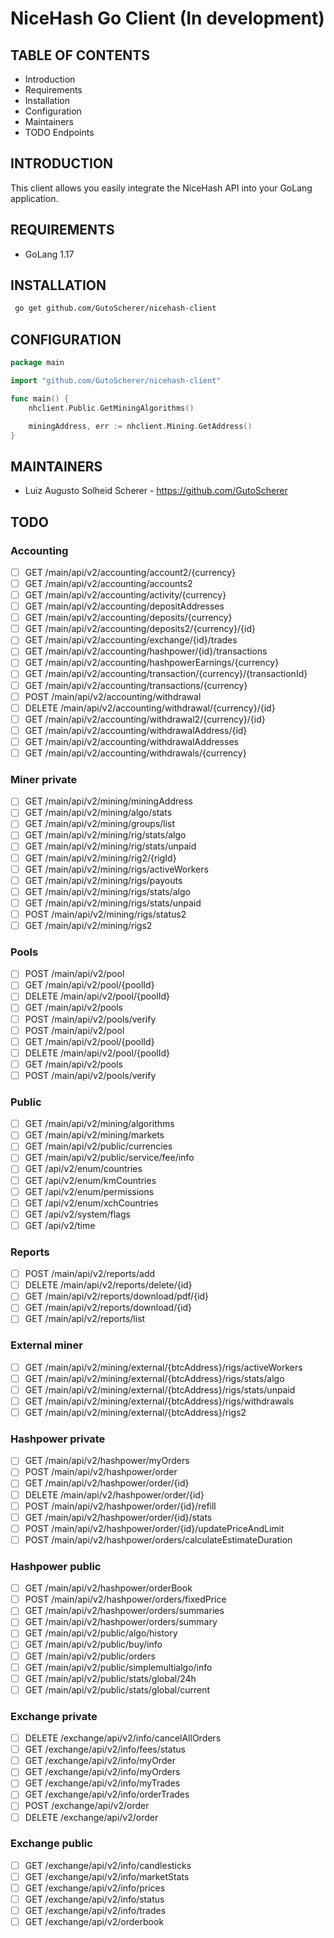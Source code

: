 # NiceHash Go Client (In development)

TABLE OF CONTENTS
---------------------

- Introduction
- Requirements
- Installation
- Configuration
- Maintainers
- TODO Endpoints

INTRODUCTION
---------------------

This client allows you easily integrate the NiceHash API into your GoLang application.

REQUIREMENTS
---------------------

- GoLang 1.17

INSTALLATION
---------------------

```bash
 go get github.com/GutoScherer/nicehash-client
```

CONFIGURATION
---------------------

```go
package main

import "github.com/GutoScherer/nicehash-client"

func main() {
	nhclient.Public.GetMiningAlgorithms()

	miningAddress, err := nhclient.Mining.GetAddress()
}
```

MAINTAINERS
---------------------

- Luiz Augusto Solheid Scherer - https://github.com/GutoScherer

TODO
----

### Accounting

- [ ] GET /main/api/v2/accounting/account2/{currency}
- [ ] GET /main/api/v2/accounting/accounts2
- [ ] GET /main/api/v2/accounting/activity/{currency}
- [ ] GET /main/api/v2/accounting/depositAddresses
- [ ] GET /main/api/v2/accounting/deposits/{currency}
- [ ] GET /main/api/v2/accounting/deposits2/{currency}/{id}
- [ ] GET /main/api/v2/accounting/exchange/{id}/trades
- [ ] GET /main/api/v2/accounting/hashpower/{id}/transactions
- [ ] GET /main/api/v2/accounting/hashpowerEarnings/{currency}
- [ ] GET /main/api/v2/accounting/transaction/{currency}/{transactionId}
- [ ] GET /main/api/v2/accounting/transactions/{currency}
- [ ] POST /main/api/v2/accounting/withdrawal
- [ ] DELETE /main/api/v2/accounting/withdrawal/{currency}/{id}
- [ ] GET /main/api/v2/accounting/withdrawal2/{currency}/{id}
- [ ] GET /main/api/v2/accounting/withdrawalAddress/{id}
- [ ] GET /main/api/v2/accounting/withdrawalAddresses
- [ ] GET /main/api/v2/accounting/withdrawals/{currency}

### Miner private

- [ ] GET /main/api/v2/mining/miningAddress
- [ ] GET /main/api/v2/mining/algo/stats
- [ ] GET /main/api/v2/mining/groups/list
- [ ] GET /main/api/v2/mining/rig/stats/algo
- [ ] GET /main/api/v2/mining/rig/stats/unpaid
- [ ] GET /main/api/v2/mining/rig2/{rigId}
- [ ] GET /main/api/v2/mining/rigs/activeWorkers
- [ ] GET /main/api/v2/mining/rigs/payouts
- [ ] GET /main/api/v2/mining/rigs/stats/algo
- [ ] GET /main/api/v2/mining/rigs/stats/unpaid
- [ ] POST /main/api/v2/mining/rigs/status2
- [ ] GET /main/api/v2/mining/rigs2

### Pools

- [ ] POST /main/api/v2/pool
- [ ] GET /main/api/v2/pool/{poolId}
- [ ] DELETE /main/api/v2/pool/{poolId}
- [ ] GET /main/api/v2/pools
- [ ] POST /main/api/v2/pools/verify
- [ ] POST /main/api/v2/pool
- [ ] GET /main/api/v2/pool/{poolId}
- [ ] DELETE /main/api/v2/pool/{poolId}
- [ ] GET /main/api/v2/pools
- [ ] POST /main/api/v2/pools/verify

### Public

- [ ] GET /main/api/v2/mining/algorithms
- [ ] GET /main/api/v2/mining/markets
- [ ] GET /main/api/v2/public/currencies
- [ ] GET /main/api/v2/public/service/fee/info
- [ ] GET /api/v2/enum/countries
- [ ] GET /api/v2/enum/kmCountries
- [ ] GET /api/v2/enum/permissions
- [ ] GET /api/v2/enum/xchCountries
- [ ] GET /api/v2/system/flags
- [ ] GET /api/v2/time

### Reports

- [ ] POST /main/api/v2/reports/add
- [ ] DELETE /main/api/v2/reports/delete/{id}
- [ ] GET /main/api/v2/reports/download/pdf/{id}
- [ ] GET /main/api/v2/reports/download/{id}
- [ ] GET /main/api/v2/reports/list

### External miner

- [ ] GET /main/api/v2/mining/external/{btcAddress}/rigs/activeWorkers
- [ ] GET /main/api/v2/mining/external/{btcAddress}/rigs/stats/algo
- [ ] GET /main/api/v2/mining/external/{btcAddress}/rigs/stats/unpaid
- [ ] GET /main/api/v2/mining/external/{btcAddress}/rigs/withdrawals
- [ ] GET /main/api/v2/mining/external/{btcAddress}/rigs2

### Hashpower private

- [ ] GET /main/api/v2/hashpower/myOrders
- [ ] POST /main/api/v2/hashpower/order
- [ ] GET /main/api/v2/hashpower/order/{id}
- [ ] DELETE /main/api/v2/hashpower/order/{id}
- [ ] POST /main/api/v2/hashpower/order/{id}/refill
- [ ] GET /main/api/v2/hashpower/order/{id}/stats
- [ ] POST /main/api/v2/hashpower/order/{id}/updatePriceAndLimit
- [ ] POST /main/api/v2/hashpower/orders/calculateEstimateDuration

### Hashpower public

- [ ] GET /main/api/v2/hashpower/orderBook
- [ ] POST /main/api/v2/hashpower/orders/fixedPrice
- [ ] GET /main/api/v2/hashpower/orders/summaries
- [ ] GET /main/api/v2/hashpower/orders/summary
- [ ] GET /main/api/v2/public/algo/history
- [ ] GET /main/api/v2/public/buy/info
- [ ] GET /main/api/v2/public/orders
- [ ] GET /main/api/v2/public/simplemultialgo/info
- [ ] GET /main/api/v2/public/stats/global/24h
- [ ] GET /main/api/v2/public/stats/global/current

### Exchange private

- [ ] DELETE /exchange/api/v2/info/cancelAllOrders
- [ ] GET /exchange/api/v2/info/fees/status
- [ ] GET /exchange/api/v2/info/myOrder
- [ ] GET /exchange/api/v2/info/myOrders
- [ ] GET /exchange/api/v2/info/myTrades
- [ ] GET /exchange/api/v2/info/orderTrades
- [ ] POST /exchange/api/v2/order
- [ ] DELETE /exchange/api/v2/order

### Exchange public

- [ ] GET /exchange/api/v2/info/candlesticks
- [ ] GET /exchange/api/v2/info/marketStats
- [ ] GET /exchange/api/v2/info/prices
- [ ] GET /exchange/api/v2/info/status
- [ ] GET /exchange/api/v2/info/trades
- [ ] GET /exchange/api/v2/orderbook